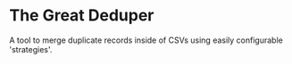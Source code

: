 # The Great Deduper

A tool to merge duplicate records inside of CSVs using easily configurable 'strategies'.

